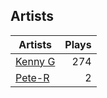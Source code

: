 ## Artists
Artists | Plays 
----- | -----: 
[Kenny G](/artists/kenny-g-7789) | 274
[Pete-R](/artists/pete-r-30076076) | 2

